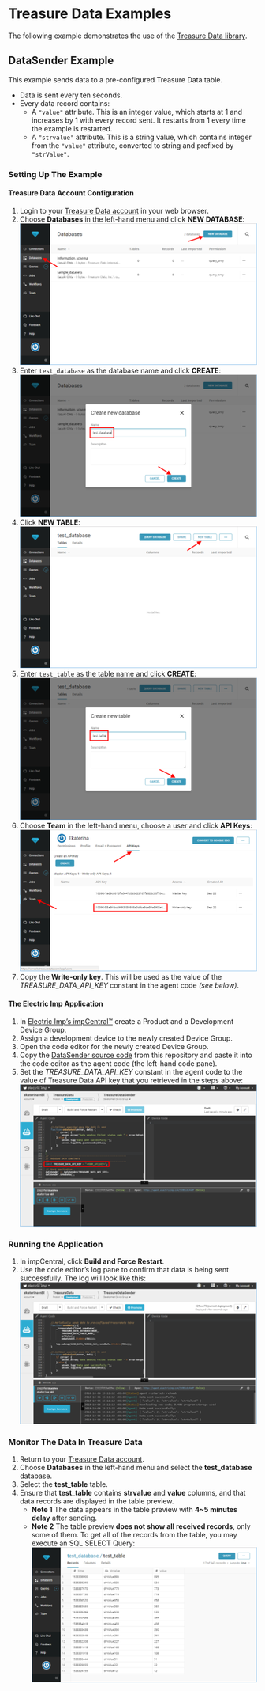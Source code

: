# Treasure Data Examples #

The following example demonstrates the use of the [Treasure Data library](../README.md).

## DataSender Example ##

This example sends data to a pre-configured Treasure Data table.

- Data is sent every ten seconds.
- Every data record contains:
    - A `"value"` attribute. This is an integer value, which starts at 1 and increases by 1 with every record sent. It restarts from 1 every time the example is restarted.
    - A `"strvalue"` attribute. This is a string value, which contains integer from the `"value"` attribute, converted to string and prefixed by `"strValue"`.

### Setting Up The Example ###

#### Treasure Data Account Configuration ####

1. Login to your [Treasure Data account](https://console.treasuredata.com) in your web browser.
1. Choose **Databases** in the left-hand menu and click **NEW DATABASE**:
![NewDatabase](../png/NewDatabase.png?raw=true)
1. Enter `test_database` as the database name and click **CREATE**:
![CreateDatabase](../png/CreateDatabase.png?raw=true)
1. Click **NEW TABLE**:
![NewTable](../png/NewTable.png?raw=true)
1. Enter `test_table` as the table name and click **CREATE**:
![CreateTable](../png/CreateTable.png?raw=true)
1. Choose **Team** in the left-hand menu, choose a user and click **API Keys**:
![ApiKeys](../png/ApiKeys.png?raw=true)
1. Copy the **Write-only key**. This will be used as the value of the *TREASURE_DATA_API_KEY* constant in the agent code *(see below)*.

#### The Electric Imp Application ####

1. In [Electric Imp’s impCentral™](https://impcentral.electricimp.com) create a Product and a Development Device Group.
1. Assign a development device to the newly created Device Group.
1. Open the code editor for the newly created Device Group.
1. Copy the [DataSender source code](./DataSender.agent.nut) from this repository and paste it into the code editor as the agent code (the left-hand code pane).
1. Set the *TREASURE_DATA_API_KEY* constant in the agent code to the value of Treasure Data API key that you retrieved in the steps above:
![SetTreasureDataConsts](../png/SetTreasureDataConsts.png?raw=true)

### Running the Application ###

1. In impCentral, click **Build and Force Restart**.
1. Use the code editor’s log pane to confirm that data is being sent successfully. The log will look like this:
![DataSenderLogs](../png/SenderExample.png?raw=true)

### Monitor The Data In Treasure Data ###

1. Return to your [Treasure Data account](https://console.treasuredata.com).
1. Choose **Databases** in the left-hand menu and select the **test_database** database.
1. Select the **test_table** table.
1. Ensure that **test_table** contains **strvalue** and **value** columns, and that data records are displayed in the table preview.
    - **Note 1** The data appears in the table preview with **4~5 minutes delay** after sending.
    - **Note 2** The table preview **does not show all received records**, only some of them. To get all of the records from the table, you may execute an SQL SELECT Query:<br />![TablePreview](../png/TablePreview.png?raw=true)
